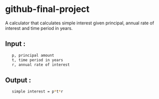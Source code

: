 # github-final-project
A calculator that calculates simple interest given principal, annual rate of interest and time period in years.

## Input :

```bash
   p, principal amount
   t, time period in years
   r, annual rate of interest
```


## Output :

```bash
   simple interest = p*t*r
```
 
   
